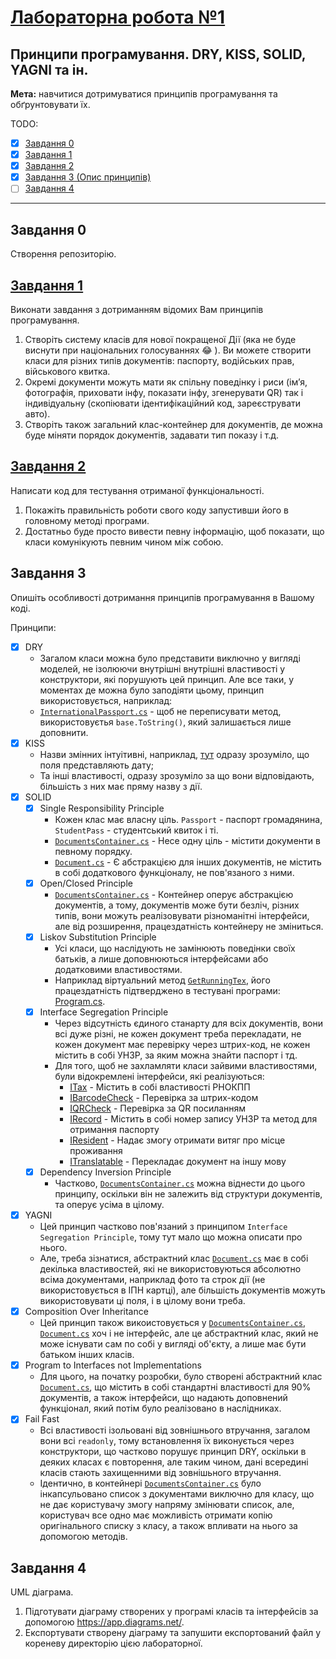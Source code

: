 # [Лабораторна робота №1](https://learn.ztu.edu.ua/mod/assign/view.php?id=199394)

## Принципи програмування. DRY, KISS, SOLID, YAGNI та ін.

**Мета:** навчитися дотримуватися принципів програмування та обґрунтовувати їх.


TODO:
- [x] [Завдання 0](#user-content-завдання-0)
- [x] [Завдання 1](#user-content-завдання-1)
- [x] [Завдання 2](#user-content-завдання-2)
- [x] [Завдання 3 (Опис принципів)](#user-content-завдання-3)
- [ ] [Завдання 4](#user-content-завдання-4)

---

## Завдання 0

Створення репозиторію.

## [Завдання 1](DocumentsLibrary)

Виконати завдання з дотриманням відомих Вам принципів програмування.

1. Створіть систему класів для нової покращеної Дії (яка не
   буде виснути при національних голосуваннях 😂 ). Ви можете
   створити класи для різних типів документів: паспорту, водійських
   прав, військового квитка.
2. Окремі документи можуть мати як спільну поведінку і риси
   (імʼя, фотографія, приховати інфу, показати інфу, згенерувати QR)
   так і індивідуальну (скопіювати ідентифікаційний код,
   зареєструвати авто).
3. Створіть також загальний клас-контейнер для документів, де
   можна буде міняти порядок документів, задавати тип показу і т.д.

## [Завдання 2](ConsoleApp/Program.cs)

Написати код для тестування отриманої функціональності.

1. Покажіть правильність роботи свого коду запустивши його в
   головному методі програми.
2. Достатньо буде просто вивести певну інформацію, щоб
   показати, що класи комунікують певним чином між собою.

## Завдання 3

Опишіть особливості дотримання принципів програмування в Вашому коді.

Принципи:

- [x] DRY
  - Загалом класи можна було представити виключно у вигляді моделей, не ізолюючи внутрішні внутрішні властивості у конструктори,
    які порушують цей принцип. Але все таки, у моментах де можна було заподіяти цьому, принцип використовується, наприклад:
  - [`InternationalPassport.cs`](DocumentsLibrary/Models/InternationalPassport.cs#L56) - щоб не переписувати метод, використовуєтья
    `base.ToString()`, який залишається лише доповнити.
- [x] KISS
  - Назви змінних інтуітивні, наприклад, [тут](DocumentsLibrary/Models/Document.cs#L13-L14) одразу зрозуміло, що поля 
    представляють дату;
  - Та інші властивості, одразу зрозуміло за що вони відповідають, більшість з них має пряму назву з дії.
- [x] SOLID
  - [x] Single Responsibility Principle
    - Кожен клас має власну ціль. `Passport` - паспорт громадянина, `StudentPass` - студентський квиток і ті.
    - [`DocumentsContainer.cs`](DocumentsLibrary/DocumentsContainer.cs) - Несе одну ціль - містити документи в певному порядку.
    - [`Document.cs`](DocumentsLibrary/Models/Document.cs) - Є абстракцією для інших документів, не містить в собі 
      додаткового функціоналу, не пов'язаного з ними.
  - [x] Open/Closed Principle
    - [`DocumentsContainer.cs`](DocumentsLibrary/DocumentsContainer.cs) - Контейнер оперує абстракцією документів, а тому,
      документів може бути безліч, різних типів, вони можуть реалізовувати різноманітні інтерфейси, але від розширення,
      працездатність контейнеру не зміниться.
  - [x] Liskov Substitution Principle
    - Усі класи, що наслідують не замінюють поведінки своїх батьків, а лише доповнюються інтерфейсами або додатковими властивостями.
    - Наприклад віртуальний метод [`GetRunningTex`](DocumentsLibrary/Models/StudentPass.cs#L20), його працездатність підтверджено
      в тестувані програми: [Program.cs](ConsoleApp/Program.cs#L80).
  - [x] Interface Segregation Principle
    - Через відсутність єдиного станарту для всіх документів, вони всі дуже різні, не кожен документ треба перекладати,
      не кожен документ має перевірку через штрих-код, не кожен містить в собі УНЗР, за яким можна знайти паспорт і тд.
    - Для того, щоб не захламляти класи зайвими властивостями, були відокремлені інтерфейси, які реалізуються:
      - [ITax](DocumentsLibrary/Interfaces/ITax.cs) - Містить в собі властивості РНОКПП
      - [IBarcodeCheck](DocumentsLibrary/Interfaces/IBarcodeCheck.cs) - Перевірка за штрих-кодом
      - [IQRCheck](DocumentsLibrary/Interfaces/IQRCheck.cs) - Перевірка за QR посиланням
      - [IRecord](DocumentsLibrary/Interfaces/IRecord.cs) - Містить в собі номер запису УНЗР та метод для отримання паспорту
      - [IResident](DocumentsLibrary/Interfaces/IResident.cs) - Надає змогу отримати витяг про місце проживання
      - [ITranslatable](DocumentsLibrary/Interfaces/ITranslatable.cs) - Перекладає документ на іншу мову
  - [x] Dependency Inversion Principle
    - Частково, [`DocumentsContainer.cs`](DocumentsLibrary/DocumentsContainer.cs) можна віднести до цього принципу,
      оскільки він не залежить від структури документів, та оперує усіма в цілому.
- [x] YAGNI
  - Цей принцип частково пов'язаний з принципом `Interface Segregation Principle`, тому тут мало що можна описати про нього.
  - Але, треба зізнатися, абстрактний клас [`Document.cs`](DocumentsLibrary/Models/Document.cs) має в собі декілька властивостей,
    які не використовуються абсолютно всіма документами, наприклад фото та строк дії (не використовується в ІПН картці),
    але більшість документів можуть використовувати ці поля, і в цілому вони треба.
- [x] Composition Over Inheritance
  - Цей принцип також викоистовується у [`DocumentsContainer.cs`](DocumentsLibrary/DocumentsContainer.cs),
    [`Document.cs`](DocumentsLibrary/Models/Document.cs) хоч і не інтерфейс, але це абстрактний клас, який не може 
    існувати сам по собі у вигляді об'єкту, а лише має бути батьком інших класів.
- [x] Program to Interfaces not Implementations
  - Для цього, на початку розробки, було створені абстрактний клас [`Document.cs`](DocumentsLibrary/Models/Document.cs),
    що містить в собі стандартні властивості для 90% документів, а також інтерфейси, що надають доповнений функціонал,
    який потім було реалізовано в наслідниках.
- [x] Fail Fast
  - Всі властивості ізольовані від зовнішнього втручання, загалом вони всі `readonly`, тому встановлення їх виконується
    через конструктори, що частково порушує принцип DRY, оскільки в деяких класах є повторення, але таким чином, дані
    всередині класів стають захищенними від зовнішьного втручання.
  - Ідентично, в контейнері [`DocumentsContainer.cs`](DocumentsLibrary/DocumentsContainer.cs) було інкапсульовано список
    з документами виключно для класу, що не дає користувачу змогу напряму змінювати список, але, користувач все одно має
    можливість отримати копію оригінального списку з класу, а також впливати на нього за допомогою методів.

## Завдання 4

UML діаграма.

1. Підготувати діаграму створених у програмі класів та
   інтерфейсів за допомогою https://app.diagrams.net/.
2. Експортувати створену діаграму та запушити експортований
   файл у кореневу директорію цією лабораторної.
